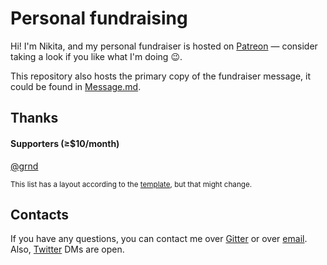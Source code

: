 # Personal fundraising

Hi! I'm Nikita, and my personal fundraiser is hosted on [Patreon](https://www.patreon.com/ChALkeR) — consider taking a look if you like what I'm doing :wink:.

This repository also hosts the primary copy of the fundraiser message, it could be found in [Message.md](Message.md).

## Thanks

#### Supporters (≥$10/month)

[@grnd](https://github.com/grnd)

<sub>This list has a layout according to the [template](templates/Thanks.template.md), but that might change.</sub>

## Contacts

If you have any questions, you can contact me over [Gitter](https://gitter.im/ChALkeR) or over [email](mailto:chalkerx@gmail.com). Also, [Twitter](https://twitter.com/skovorodan) DMs are open.
